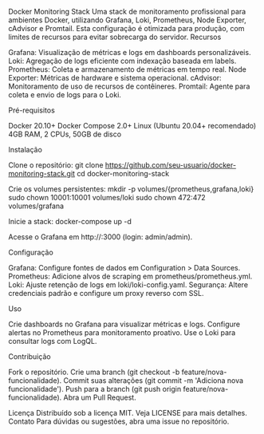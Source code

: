 Docker Monitoring Stack
Uma stack de monitoramento profissional para ambientes Docker, utilizando Grafana, Loki, Prometheus, Node Exporter, cAdvisor e Promtail. Esta configuração é otimizada para produção, com limites de recursos para evitar sobrecarga do servidor.
Recursos

Grafana: Visualização de métricas e logs em dashboards personalizáveis.
Loki: Agregação de logs eficiente com indexação baseada em labels.
Prometheus: Coleta e armazenamento de métricas em tempo real.
Node Exporter: Métricas de hardware e sistema operacional.
cAdvisor: Monitoramento de uso de recursos de contêineres.
Promtail: Agente para coleta e envio de logs para o Loki.

Pré-requisitos

Docker 20.10+
Docker Compose 2.0+
Linux (Ubuntu 20.04+ recomendado)
4GB RAM, 2 CPUs, 50GB de disco

Instalação

Clone o repositório:
git clone https://github.com/seu-usuario/docker-monitoring-stack.git
cd docker-monitoring-stack


Crie os volumes persistentes:
mkdir -p volumes/{prometheus,grafana,loki}
sudo chown 10001:10001 volumes/loki
sudo chown 472:472 volumes/grafana


Inicie a stack:
docker-compose up -d


Acesse o Grafana em http://<seu-servidor>:3000 (login: admin/admin).


Configuração

Grafana: Configure fontes de dados em Configuration > Data Sources.
Prometheus: Adicione alvos de scraping em prometheus/prometheus.yml.
Loki: Ajuste retenção de logs em loki/loki-config.yaml.
Segurança: Altere credenciais padrão e configure um proxy reverso com SSL.

Uso

Crie dashboards no Grafana para visualizar métricas e logs.
Configure alertas no Prometheus para monitoramento proativo.
Use o Loki para consultar logs com LogQL.

Contribuição

Fork o repositório.
Crie uma branch (git checkout -b feature/nova-funcionalidade).
Commit suas alterações (git commit -m 'Adiciona nova funcionalidade').
Push para a branch (git push origin feature/nova-funcionalidade).
Abra um Pull Request.

Licença
Distribuído sob a licença MIT. Veja LICENSE para mais detalhes.
Contato
Para dúvidas ou sugestões, abra uma issue no repositório.
